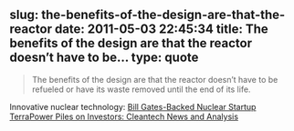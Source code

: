 slug: the-benefits-of-the-design-are-that-the-reactor
date: 2011-05-03 22:45:34
title: The benefits of the design are that the reactor doesn’t have to be...
type: quote
---

> The benefits of the design are that the reactor doesn’t have to be refueled or have its waste removed until the end of its life.

Innovative nuclear technology: [Bill Gates-Backed Nuclear Startup TerraPower Piles on Investors: Cleantech News and Analysis](http://gigaom.com/cleantech/bill-gates-backed-nuclear-startup-terrapower-piles-on-investors/)
